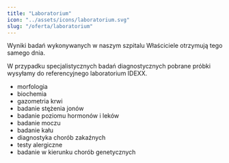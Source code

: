 ```yaml
---
title: "Laboratorium"
icon: "../assets/icons/laboratorium.svg"
slug: "/oferta/laboratorium"
---
```


Wyniki badań wykonywanych w naszym szpitalu Właściciele otrzymują tego samego dnia.

W przypadku specjalistycznych badań diagnostycznych pobrane próbki wysyłamy do referencyjnego laboratorium IDEXX.

* morfologia
* biochemia
* gazometria krwi
* badanie stężenia jonów
* badanie poziomu hormonów i leków
* badanie moczu
* badanie kału
* diagnostyka chorób zakaźnych
* testy alergiczne
* badanie w kierunku chorób genetycznych



